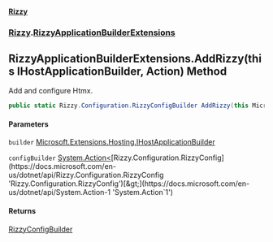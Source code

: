 #### [Rizzy](index.md 'index')
### [Rizzy](Rizzy.md 'Rizzy').[RizzyApplicationBuilderExtensions](Rizzy.RizzyApplicationBuilderExtensions.md 'Rizzy.RizzyApplicationBuilderExtensions')

## RizzyApplicationBuilderExtensions.AddRizzy(this IHostApplicationBuilder, Action<RizzyConfig>) Method

Add and configure Htmx.

```csharp
public static Rizzy.Configuration.RizzyConfigBuilder AddRizzy(this Microsoft.Extensions.Hosting.IHostApplicationBuilder builder, System.Action<Rizzy.Configuration.RizzyConfig> configBuilder);
```
#### Parameters

<a name='Rizzy.RizzyApplicationBuilderExtensions.AddRizzy(thisMicrosoft.Extensions.Hosting.IHostApplicationBuilder,System.Action_Rizzy.Configuration.RizzyConfig_).builder'></a>

`builder` [Microsoft.Extensions.Hosting.IHostApplicationBuilder](https://docs.microsoft.com/en-us/dotnet/api/Microsoft.Extensions.Hosting.IHostApplicationBuilder 'Microsoft.Extensions.Hosting.IHostApplicationBuilder')

<a name='Rizzy.RizzyApplicationBuilderExtensions.AddRizzy(thisMicrosoft.Extensions.Hosting.IHostApplicationBuilder,System.Action_Rizzy.Configuration.RizzyConfig_).configBuilder'></a>

`configBuilder` [System.Action&lt;](https://docs.microsoft.com/en-us/dotnet/api/System.Action-1 'System.Action`1')[Rizzy.Configuration.RizzyConfig](https://docs.microsoft.com/en-us/dotnet/api/Rizzy.Configuration.RizzyConfig 'Rizzy.Configuration.RizzyConfig')[&gt;](https://docs.microsoft.com/en-us/dotnet/api/System.Action-1 'System.Action`1')

#### Returns
[RizzyConfigBuilder](Rizzy.Configuration.RizzyConfigBuilder.md 'Rizzy.Configuration.RizzyConfigBuilder')